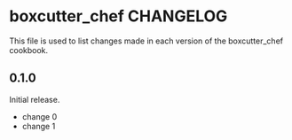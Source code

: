 # boxcutter_chef CHANGELOG

This file is used to list changes made in each version of the boxcutter_chef cookbook.

## 0.1.0

Initial release.

- change 0
- change 1
